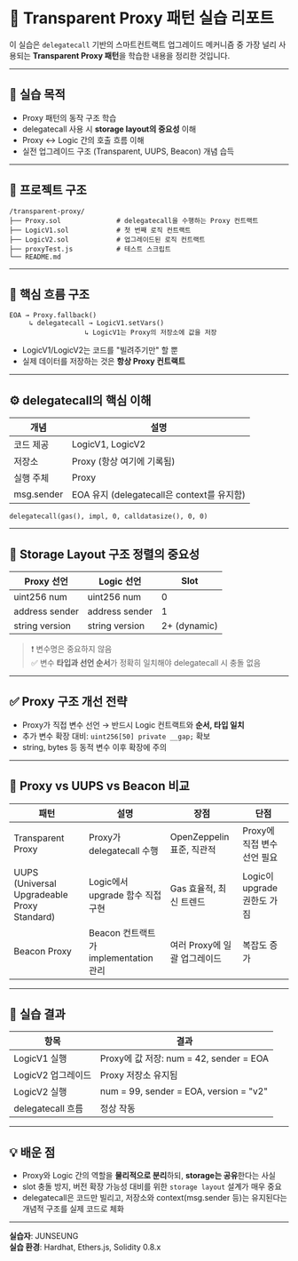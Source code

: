 # 🧠 Transparent Proxy 패턴 실습 리포트

이 실습은 `delegatecall` 기반의 스마트컨트랙트 업그레이드 메커니즘 중 가장 널리 사용되는 **Transparent Proxy 패턴**을 학습한 내용을 정리한 것입니다.

---

## 🎯 실습 목적

- Proxy 패턴의 동작 구조 학습
- delegatecall 사용 시 **storage layout의 중요성** 이해
- Proxy ↔ Logic 간의 호출 흐름 이해
- 실전 업그레이드 구조 (Transparent, UUPS, Beacon) 개념 습득

---

## 🧱 프로젝트 구조

```
/transparent-proxy/
├── Proxy.sol              # delegatecall을 수행하는 Proxy 컨트랙트
├── LogicV1.sol            # 첫 번째 로직 컨트랙트
├── LogicV2.sol            # 업그레이드된 로직 컨트랙트
├── proxyTest.js           # 테스트 스크립트
└── README.md
```

---

## 🔁 핵심 흐름 구조

```
EOA → Proxy.fallback()
     ↳ delegatecall → LogicV1.setVars()
                   ↳ LogicV1는 Proxy의 저장소에 값을 저장
```

- LogicV1/LogicV2는 코드를 "빌려주기만" 할 뿐
- 실제 데이터를 저장하는 것은 **항상 Proxy 컨트랙트**

---

## ⚙️ delegatecall의 핵심 이해

| 개념 | 설명 |
|------|------|
| 코드 제공 | LogicV1, LogicV2 |
| 저장소 | Proxy (항상 여기에 기록됨) |
| 실행 주체 | Proxy |
| msg.sender | EOA 유지 (delegatecall은 context를 유지함) |

```solidity
delegatecall(gas(), impl, 0, calldatasize(), 0, 0)
```

---

## 🧠 Storage Layout 구조 정렬의 중요성

| Proxy 선언 | Logic 선언 | Slot |
|------------|-------------|------|
| uint256 num | uint256 num | 0 |
| address sender | address sender | 1 |
| string version | string version | 2+ (dynamic) |

> ❗ 변수명은 중요하지 않음  
> ✅ 변수 **타입과 선언 순서**가 정확히 일치해야 delegatecall 시 충돌 없음

---

## ✅ Proxy 구조 개선 전략

- Proxy가 직접 변수 선언 → 반드시 Logic 컨트랙트와 **순서, 타입 일치**
- 추가 변수 확장 대비: `uint256[50] private __gap;` 확보
- string, bytes 등 동적 변수 이후 확장에 주의

---

## 📌 Proxy vs UUPS vs Beacon 비교

| 패턴 | 설명 | 장점 | 단점 |
|------|------|------|------|
| Transparent Proxy | Proxy가 delegatecall 수행 | OpenZeppelin 표준, 직관적 | Proxy에 직접 변수 선언 필요 |
| UUPS (Universal Upgradeable Proxy Standard) | Logic에서 upgrade 함수 직접 구현 | Gas 효율적, 최신 트렌드 | Logic이 upgrade 권한도 가짐 |
| Beacon Proxy | Beacon 컨트랙트가 implementation 관리 | 여러 Proxy에 일괄 업그레이드 | 복잡도 증가 |

---

## 🧪 실습 결과

| 항목 | 결과 |
|------|------|
| LogicV1 실행 | Proxy에 값 저장: num = 42, sender = EOA |
| LogicV2 업그레이드 | Proxy 저장소 유지됨 |
| LogicV2 실행 | num = 99, sender = EOA, version = "v2" |
| delegatecall 흐름 | 정상 작동 |

---

## 💡 배운 점

- Proxy와 Logic 간의 역할을 **물리적으로 분리**하되, **storage는 공유**한다는 사실
- slot 충돌 방지, 버전 확장 가능성 대비를 위한 `storage layout` 설계가 매우 중요
- delegatecall은 코드만 빌리고, 저장소와 context(msg.sender 등)는 유지된다는 개념적 구조를 실제 코드로 체화

---

**실습자**: JUNSEUNG  
**실습 환경**: Hardhat, Ethers.js, Solidity 0.8.x  
